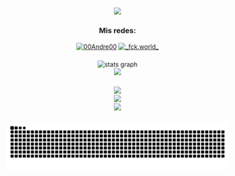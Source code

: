 ###
<div align="center">
    <img  height="150" src="https://media.giphy.com/media/1dJWnCZBCE7gcFwLvk/giphy.gif"  />
</div>

<h3 align="center">Mis redes:</h3>
<p align="center">
<a href="https://linkedin.com/in/renzopanduro00" target="blank"><img align="center" src="https://raw.githubusercontent.com/rahuldkjain/github-profile-readme-generator/master/src/images/icons/Social/linked-in-alt.svg" alt="00Andre00" height="30" width="40" /></a>
<a href="https://instagram.com/_fck.world_" target="blank"><img align="center" src="https://raw.githubusercontent.com/rahuldkjain/github-profile-readme-generator/master/src/images/icons/Social/instagram.svg" alt="_fck.world_" height="30" width="40" /></a>
</p>

###

<div align="center">
  <img src="https://github-readme-stats.vercel.app/api?username=00Andre00&hide_title=false&hide_rank=false&show_icons=true&include_all_commits=true&count_private=true&disable_animations=false&theme=dracula&locale=en&hide_border=false" height="150" alt="stats graph"  />
</div>
<div align="center">
  <img src="https://github-readme-stats.vercel.app/api/top-langs?username=00Andre00&locale=en&hide_title=false&layout=compact&card_width=320&langs_count=5&theme=dracula"  />
</div>

###

<div align="center">
  <img src="https://skillicons.dev/icons?i=html,css,tailwind,bootstrap,nodejs,androidstudio,kotlin,java,vue" /><br>
  <img src="https://skillicons.dev/icons?i=blender,unity,firebase,figma,typescript,git,vscode,github" /><br>
  <img src="https://skillicons.dev/icons?i=laravel,mysql,django,mongodb,vite,sqlite" />
</div>



###

<div align="center">
  <img alt="snake eating my contributions" src="https://raw.githubusercontent.com/00Andre00/00Andre00/output/snake.svg" />
</div>

###
